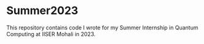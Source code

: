 # Summer2023
This repository contains code I wrote for my Summer Internship in Quantum Computing at IISER Mohali in 2023.
